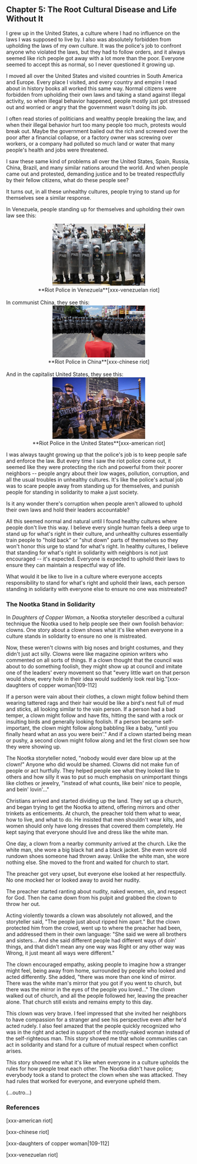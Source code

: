 ## Chapter 5: The Root Cultural Disease and Life Without It

I grew up in the United States, a culture where I had no influence on the laws I was supposed to live by. I also was absolutely forbidden from upholding the laws of my own culture. It was the police's job to confront anyone who violated the laws, but they had to follow orders, and it always seemed like rich people got away with a lot more than the poor. Everyone seemed to accept this as normal, so I never questioned it growing up. 

I moved all over the United States and visited countries in South America and Europe. Every place I visited, and every country and empire I read about in history books all worked this same way. Normal citizens were forbidden from upholding their own laws and taking a stand against illegal activity, so when illegal behavior happened, people mostly just got stressed out and worried or angry that the government wasn't doing its job.

I often read stories of politicians and wealthy people breaking the law, and when their illegal behavior hurt too many people too much, protests would break out. Maybe the government bailed out the rich and screwed over the poor after a financial collapse, or a factory owner was screwing over workers, or a company had polluted so much land or water that many people's health and jobs were threatened.

I saw these same kind of problems all over the United States, Spain, Russia, China, Brazil, and many similar nations around the world. And when people came out and protested, demanding justice and to be treated respectfully by their fellow citizens, what do these people see?

It turns out, in all these unhealthy cultures, people trying to stand up for themselves see a similar response.

In Venezuela, people standing up for themselves and upholding their own law see this:

<center>
<img src="./images/venezuelan_riot_police.jpg" width=50% alt="Riot Police in Venezuela"/><br/>
**Riot Police in Venezuela**[xxx-venezuelan riot]</center>
<br/><div style="break-after:page"></div>
In communist China, they see this:

<center>
<img src="./images/chinese_riot_police.jpg" width=50% alt="Riot Police in China"/><br/>
**Riot Police in China**[xxx-chinese riot]
</center>
<br/>
And in the capitalist United States, they see this:

<center>
<img src="./images/american_riot_police.jpg" width=50% alt="Riot Police in the United States"/><br/>
**Riot Police in the United States**[xxx-american riot]
</center>

I was always taught growing up that the police's job is to keep people safe and enforce the law. But every time I saw the riot police come out, it seemed like they were protecting the rich and powerful from their poorer neighbors -- people angry about their low wages, pollution, corruption, and all the usual troubles in unhealthy cultures. It's like the police's actual job was to scare people away from standing up for themselves, and punish people for standing in solidarity to make a just society.

Is it any wonder there's corruption when people aren't allowed to uphold their own laws and hold their leaders accountable?

All this seemed normal and natural until I found healthy cultures where people don't live this way. I believe every single human feels a deep urge to stand up for what's right in their culture, and unhealthy cultures essentially train people to "hold back" or "shut down" parts of themselves so they won't honor this urge to stand for what's right. In healthy cultures, I believe that standing for what's right in solidarity with neighbors is not just encouraged -- it's expected. Everyone is expected to uphold their laws to ensure they can maintain a respectful way of life.

What would it be like to live in a culture where everyone accepts responsibility to stand for what's right and uphold their laws, each person standing in solidarity with everyone else to ensure no one was mistreated?

### The Nootka Stand in Solidarity

In _Daughters of Copper Woman_, a Nootka storyteller described a cultural technique the Nootka used to help people see their own foolish behavior: clowns. One story about a clown shows what it's like when everyone in a culture stands in solidarity to ensure no one is mistreated.

Now, these weren't clowns with big noses and bright costumes, and they didn't just act silly. Clowns were like magazine opinion writers who commented on all sorts of things. If a clown thought that the council was about to do something foolish, they might show up at council and imitate one of the leaders' every movement so that "every little wart on that person would show, every hole in their idea would suddenly look real big."[xxx-daughters of copper woman|109-112]

If a person were vain about their clothes, a clown might follow behind them wearing tattered rags and their hair would be like a bird's nest full of mud and sticks, all looking similar to the vain person. If a person had a bad temper, a clown might follow and have fits, hitting the sand with a rock or insulting birds and generally looking foolish. If a person became self-important, the clown might follow along babbling like a baby, "until you finally heard what an ass you were bein'." And if a clown started being mean or pushy, a second clown might follow along and let the first clown see how they were showing up.

The Nootka storyteller noted, "nobody would ever dare blow up at the clown!" Anyone who did would be shamed. Clowns did not make fun of people or act hurtfully. They helped people see what they looked like to others and how silly it was to put so much emphasis on unimportant things like clothes or jewelry, "instead of what counts, like bein' nice to people, and bein' lovin'..."

Christians arrived and started dividing up the land. They set up a church, and began trying to get the Nootka to attend, offering mirrors and other trinkets as enticements. At church, the preacher told them what to wear, how to live, and what to do. He insisted that men shouldn't wear kilts, and women should only have long dresses that covered them completely. He kept saying that everyone should live and dress like the white man.

One day, a clown from a nearby community arrived at the church. Like the white man, she wore a big black hat and a black jacket. She even wore old rundown shoes someone had thrown away. Unlike the white man, she wore nothing else. She moved to the front and waited for church to start.

The preacher got very upset, but everyone else looked at her respectfully. No one mocked her or looked away to avoid her nudity.

The preacher started ranting about nudity, naked women, sin, and respect for God. Then he came down from his pulpit and grabbed the clown to throw her out.

Acting violently towards a clown was absolutely not allowed, and the storyteller said, "The people just about ripped him apart." But the clown protected him from the crowd, went up to where the preacher had been, and addressed them in their own language: "She said we were all brothers and sisters... And she said different people had different ways of doin' things, and that didn't mean any one way was Right or any other way was Wrong, it just meant all ways were different."

The clown encouraged empathy, asking people to imagine how a stranger might feel, being away from home, surrounded by people who looked and acted differently. She added, "there was more than one kind of mirror. There was the white man's mirror that you got if you went to church, but there was the mirror in the eyes of the people you loved..." The clown walked out of church, and all the people followed her, leaving the preacher alone. That church still exists and remains empty to this day.

This clown was very brave. I feel impressed that she invited her neighbors to have compassion for a stranger and see his perspective even after he'd acted rudely. I also feel amazed that the people quickly recognized who was in the right and acted in support of the mostly-naked woman instead of the self-righteous man. This story showed me that whole communities can act in solidarity and stand for a culture of mutual respect when conflict arises.

This story showed me what it's like when everyone in a culture upholds the rules for how people treat each other. The Nootka didn't have police; everybody took a stand to protect the clown when she was attacked. They had rules that worked for everyone, and everyone upheld them.

(...outro...)

### References

[xxx-american riot]

[xxx-chinese riot]

[xxx-daughters of copper woman|109-112]

[xxx-venezuelan riot]
